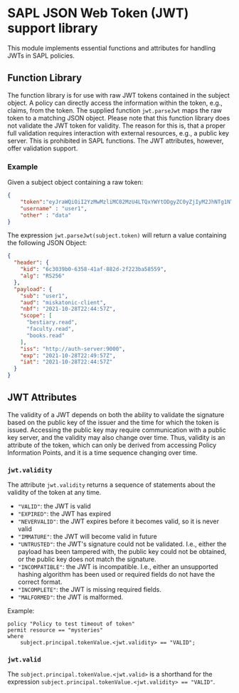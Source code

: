 # SAPL JSON Web Token (JWT) support library

This module implements essential functions and attributes for handling
JWTs in SAPL policies.

## Function Library

The function library is for use with raw JWT tokens contained in the subject object. A policy can directly access the information within the token, e.g., claims, from the token. The supplied function `jwt.parseJwt` maps the raw token to a matching JSON object.
Please note that this function library does not validate the JWT token for validity. The reason for this is, 
that a proper full validation requires interaction with external resources, e.g., a public key server. 
This is prohibited in SAPL functions. The JWT attributes, however, offer validation support.

### Example

Given a subject object containing a raw token:

```json
{
	"token":"eyJraWQiOiI2YzMwMzliMC02MzU4LTQxYWYtODgyZC0yZjIyM2JhNTg1NTkiLCJhbGciOiJSUzI1NiJ9.eyJzdWIiOiJ1c2VyMSIsImF1ZCI6Im1pc2thdG9uaWMtY2xpZW50IiwibmJmIjoxNjM1NDYxMDk3LCJzY29wZSI6WyJiZXN0aWFyeS5yZWFkIiwiZmFjdWx0eS5yZWFkIiwiYm9va3MucmVhZCJdLCJpc3MiOiJodHRwOlwvXC9hdXRoLXNlcnZlcjo5MDAwIiwiZXhwIjoxNjM1NDYxMzk3LCJpYXQiOjE2MzU0NjEwOTd9.mc4UCLXwlHLT8HFYvw0-P3HtV8-dggqcvR_mT_Epk7UrbEz_5ZmN6QXKOAdEs5m_YsdwqJUnTZx3IJbjXp1ykvIKw6sU4eOzTJwry3XwHcds5SK-bkXA03x6Nv1dJ6o_Cg_gOQrnqz7-8txsXnVsWJrLCuGXg1yE5NWJBCyq2gIguS7sLPZFoko-UxA4mEPBofyxRMO46T7rX7jJQwkzcdsTKLd0TFlZedK7s-NAID7il2DZwrPJA2MWspsU5Gsyutuj8L4K9Nf0wtJwr5JaolERhW7OFUHTiWDHk5iT-6gTtUGh9RABqgEo_Z3qC4N7oZWqu9ZjRmONSPlCwdfRAQ",
	"username" : "user1",
	"other" : "data"
}
```

The expression `jwt.parseJwt(subject.token)` will return a value containing the following JSON Object:

```json
{
  "header": {
    "kid": "6c3039b0-6358-41af-882d-2f223ba58559",
    "alg": "RS256"
  },
  "payload": {
    "sub": "user1",
    "aud": "miskatonic-client",
    "nbf": "2021-10-28T22:44:57Z",
    "scope": [
      "bestiary.read",
      "faculty.read",
      "books.read"
    ],
    "iss": "http://auth-server:9000",
    "exp": "2021-10-28T22:49:57Z",
    "iat": "2021-10-28T22:44:57Z"
  }
}
```

## JWT Attributes

The validity of a JWT depends on both the ability to validate the signature based on the public key of the issuer
and the time for which the token is issued. Accessing the public key may require communication with a public key server, and the validity may also change over time. Thus, validity is an attribute of the token, which can only be derived from accessing Policy Information Points, and it is a time sequence changing over time.

### `jwt.validity`

The attribute `jwt.validity` returns a sequence of statements about the validity of the token at any time. 

* `"VALID"`:  the JWT is valid
* `"EXPIRED"`: the JWT has expired
* `"NEVERVALID"`: the JWT expires before it becomes valid, so it is never valid
* `"IMMATURE"`: the JWT will become valid in future
* `"UNTRUSTED"`: the JWT's signature could not be validated. I.e., either the payload has been tampered with, the public key could not be obtained, or the public key does not match the signature.
* `"INCOMPATIBLE"`: the JWT is incompatible. I.e., either an unsupported hashing algorithm has been used or required fields do not have the correct format.
* `"INCOMPLETE"`: the JWT is missing required fields.
* `"MALFORMED"`: the JWT is malformed.


Example:

```
policy "Policy to test timeout of token"
permit resource == "mysteries"
where
	subject.principal.tokenValue.<jwt.validity> == "VALID";
```

### `jwt.valid`

The `subject.principal.tokenValue.<jwt.valid>` is a shorthand for the expression 	`subject.principal.tokenValue.<jwt.validity> == "VALID"`.
